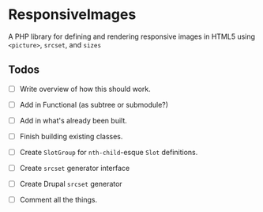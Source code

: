 # ResponsiveImages
A PHP library for defining and rendering responsive images in HTML5 using 
`<picture>`, `srcset`, and `sizes`


## Todos

* [ ] Write overview of how this should work.
* [ ] Add in Functional (as subtree or submodule?)
* [ ] Add in what's already been built.
* [ ] Finish building existing classes.
* [ ] Create `SlotGroup` for `nth-child`-esque `Slot` definitions.
* [ ] Create `srcset` generator interface
* [ ] Create Drupal `srcset` generator
* [ ] Comment all the things.


